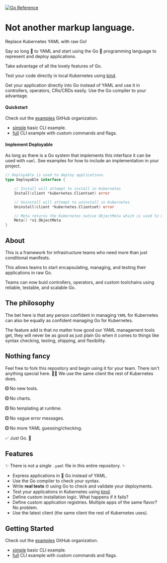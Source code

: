 [![Go Reference](https://pkg.go.dev/badge/github.com/kris-nova/naml.svg)](https://pkg.go.dev/github.com/kris-nova/naml)

# Not another markup language. 

Replace Kubernetes YAML with raw Go!

Say so long 👋 to YAML and start using the Go 🎉 programming language to represent and deploy applications.

Take advantage of all the lovely features of Go.

Test your code directly in local Kubernetes using [kind](https://github.com/kubernetes-sigs/kind).

Get your application directly into Go instead of YAML and use it in controllers, operators, CRs/CRDs easily. Use the Go compiler to your advantage.

#### Quickstart

Check out the [examples](https://github.com/naml-examples) GitHub organization.

- [simple](https://github.com/naml-examples/simple) basic CLI example.
- [full](https://github.com/naml-examples/simple) CLI example with custom commands and flags.

#### Implement Deployable

As long as there is a Go system that implements this interface it can be used with `naml`. See examples for how to include an implementation in your project.

```go
// Deployable is used to deploy applications.
type Deployable interface {

	// Install will attempt to install in Kubernetes
	Install(client *kubernetes.Clientset) error

	// Uninstall will attempt to uninstall in Kubernetes
	Uninstall(client *kubernetes.Clientset) error

	// Meta returns the Kubernetes native ObjectMeta which is used to manage applications with naml.
	Meta() *v1.ObjectMeta
}
```

## About

This is a framework for infrastructure teams who need more than just conditional manifests. 

This allows teams to start encapsulating, managing, and testing their applications in raw Go.

Teams can now buid controllers, operators, and custom toolchains using reliable, testable, and scalable Go.

## The philosophy

The bet here is that any person confident in managing `YAML` for Kubernetes can also be equally as confident managing Go for Kubernetes.

The feature add is that no matter how good our YAML management tools get, they will never be as good as just plain Go when it comes to things like syntax checking, testing, shipping, and flexibility. 

## Nothing fancy

Feel free to fork this repository and begin using it for your team. There isn't anything special here. 🤷‍♀ We use the same client the rest of Kubernetes does.

 ❎ No new tools.

 ❎ No charts.

 ❎ No templating at runtime.

 ❎ No vague error messages.
 
 ❎ No more YAML guessing/checking.

 ✅ Just Go. 🎉

## Features

✨ There is not a single `.yaml` file in this entire repository. ✨

 - Express applications in 🎉 Go instead of YAML.
 - Use the Go compiler to check your syntax.
 - Write **real tests** 🤓 using Go to check and validate your deployments.
 - Test your applications in Kubernetes using [kind](https://github.com/kubernetes-sigs/kind).
 - Define custom installation logic. What happens if it fails?
 - Define custom application registries. Multiple apps of the same flavor? No problem.
 - Use the latest client (the same client the rest of Kubernetes uses).


## Getting Started

Check out the [examples](https://github.com/naml-examples) GitHub organization. 

- [simple](https://github.com/naml-examples/simple) basic CLI example.
- [full](https://github.com/naml-examples/full) CLI example with custom commands and flags.
